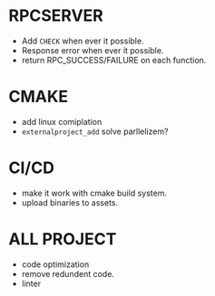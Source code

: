 # RPCSERVER
- Add `CHECK` when ever it possible.
- Response error when ever it possible.
- return RPC_SUCCESS/FAILURE on each function.

# CMAKE
- add linux comiplation
- `externalproject_add` solve parllelizem?

# CI/CD
- make it work with cmake build system.
- upload binaries to assets.

# ALL PROJECT
- code optimization
- remove redundent code.
- linter